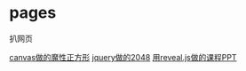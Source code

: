# pages
扒网页

[canvas做的魔性正方形](./magicalCanvas.html)
[jquery做的2048](./2048)
[用reveal.js做的课程PPT](./reveal)